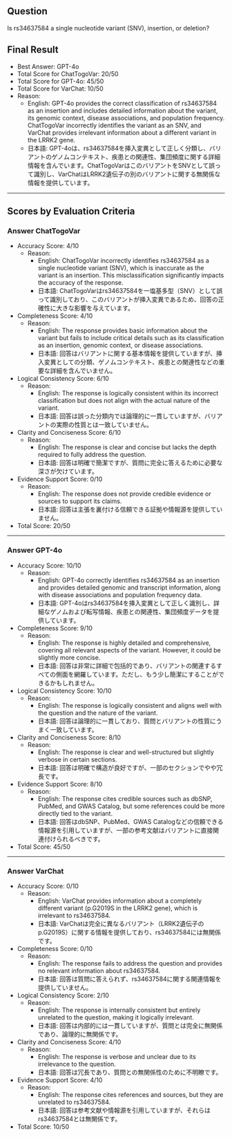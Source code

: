 ## Question

Is rs34637584 a single nucleotide variant (SNV), insertion, or deletion?

## Final Result

- Best Answer: GPT-4o
- Total Score for ChatTogoVar: 20/50
- Total Score for GPT-4o: 45/50
- Total Score for VarChat: 10/50
- Reason:
  - English: GPT-4o provides the correct classification of rs34637584 as an insertion and includes detailed information about the variant, its genomic context, disease associations, and population frequency. ChatTogoVar incorrectly identifies the variant as an SNV, and VarChat provides irrelevant information about a different variant in the LRRK2 gene.
  - 日本語: GPT-4oは、rs34637584を挿入変異として正しく分類し、バリアントのゲノムコンテキスト、疾患との関連性、集団頻度に関する詳細情報を含んでいます。ChatTogoVarはこのバリアントをSNVとして誤って識別し、VarChatはLRRK2遺伝子の別のバリアントに関する無関係な情報を提供しています。

---

## Scores by Evaluation Criteria

### Answer ChatTogoVar
- Accuracy Score: 4/10
  - Reason: 
    - English: ChatTogoVar incorrectly identifies rs34637584 as a single nucleotide variant (SNV), which is inaccurate as the variant is an insertion. This misclassification significantly impacts the accuracy of the response.
    - 日本語: ChatTogoVarはrs34637584を一塩基多型（SNV）として誤って識別しており、このバリアントが挿入変異であるため、回答の正確性に大きな影響を与えています。
- Completeness Score: 4/10
  - Reason: 
    - English: The response provides basic information about the variant but fails to include critical details such as its classification as an insertion, genomic context, or disease associations.
    - 日本語: 回答はバリアントに関する基本情報を提供していますが、挿入変異としての分類、ゲノムコンテキスト、疾患との関連性などの重要な詳細を含んでいません。
- Logical Consistency Score: 6/10
  - Reason: 
    - English: The response is logically consistent within its incorrect classification but does not align with the actual nature of the variant.
    - 日本語: 回答は誤った分類内では論理的に一貫していますが、バリアントの実際の性質とは一致していません。
- Clarity and Conciseness Score: 6/10
  - Reason: 
    - English: The response is clear and concise but lacks the depth required to fully address the question.
    - 日本語: 回答は明確で簡潔ですが、質問に完全に答えるために必要な深さが欠けています。
- Evidence Support Score: 0/10
  - Reason: 
    - English: The response does not provide credible evidence or sources to support its claims.
    - 日本語: 回答は主張を裏付ける信頼できる証拠や情報源を提供していません。
- Total Score: 20/50

---

### Answer GPT-4o
- Accuracy Score: 10/10
  - Reason: 
    - English: GPT-4o correctly identifies rs34637584 as an insertion and provides detailed genomic and transcript information, along with disease associations and population frequency data.
    - 日本語: GPT-4oはrs34637584を挿入変異として正しく識別し、詳細なゲノムおよび転写情報、疾患との関連性、集団頻度データを提供しています。
- Completeness Score: 9/10
  - Reason: 
    - English: The response is highly detailed and comprehensive, covering all relevant aspects of the variant. However, it could be slightly more concise.
    - 日本語: 回答は非常に詳細で包括的であり、バリアントの関連するすべての側面を網羅しています。ただし、もう少し簡潔にすることができるかもしれません。
- Logical Consistency Score: 10/10
  - Reason: 
    - English: The response is logically consistent and aligns well with the question and the nature of the variant.
    - 日本語: 回答は論理的に一貫しており、質問とバリアントの性質にうまく一致しています。
- Clarity and Conciseness Score: 8/10
  - Reason: 
    - English: The response is clear and well-structured but slightly verbose in certain sections.
    - 日本語: 回答は明確で構造が良好ですが、一部のセクションでやや冗長です。
- Evidence Support Score: 8/10
  - Reason: 
    - English: The response cites credible sources such as dbSNP, PubMed, and GWAS Catalog, but some references could be more directly tied to the variant.
    - 日本語: 回答はdbSNP、PubMed、GWAS Catalogなどの信頼できる情報源を引用していますが、一部の参考文献はバリアントに直接関連付けられるべきです。
- Total Score: 45/50

---

### Answer VarChat
- Accuracy Score: 0/10
  - Reason: 
    - English: VarChat provides information about a completely different variant (p.G2019S in the LRRK2 gene), which is irrelevant to rs34637584.
    - 日本語: VarChatは完全に異なるバリアント（LRRK2遺伝子のp.G2019S）に関する情報を提供しており、rs34637584には無関係です。
- Completeness Score: 0/10
  - Reason: 
    - English: The response fails to address the question and provides no relevant information about rs34637584.
    - 日本語: 回答は質問に答えられず、rs34637584に関する関連情報を提供していません。
- Logical Consistency Score: 2/10
  - Reason: 
    - English: The response is internally consistent but entirely unrelated to the question, making it logically irrelevant.
    - 日本語: 回答は内部的には一貫していますが、質問とは完全に無関係であり、論理的に無関係です。
- Clarity and Conciseness Score: 4/10
  - Reason: 
    - English: The response is verbose and unclear due to its irrelevance to the question.
    - 日本語: 回答は冗長であり、質問との無関係性のために不明瞭です。
- Evidence Support Score: 4/10
  - Reason: 
    - English: The response cites references and sources, but they are unrelated to rs34637584.
    - 日本語: 回答は参考文献や情報源を引用していますが、それらはrs34637584とは無関係です。
- Total Score: 10/50